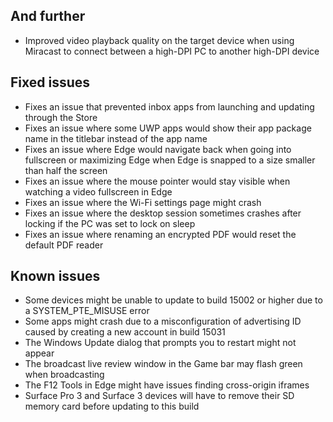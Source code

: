 ## And further
- Improved video playback quality on the target device when using Miracast to connect between a high-DPI PC to another high-DPI device

## Fixed issues
- Fixes an issue that prevented inbox apps from launching and updating through the Store
- Fixes an issue where some UWP apps would show their app package name in the titlebar instead of the app name
- Fixes an issue where Edge would navigate back when going into fullscreen or maximizing Edge when Edge is snapped to a size smaller than half the screen
- Fixes an issue where the mouse pointer would stay visible when watching a video fullscreen in Edge
- Fixes an issue where the Wi-Fi settings page might crash
- Fixes an issue where the desktop session sometimes crashes after locking if the PC was set to lock on sleep
- Fixes an issue where renaming an encrypted PDF would reset the default PDF reader

## Known issues
- Some devices might be unable to update to build 15002 or higher due to a SYSTEM_PTE_MISUSE error
- Some apps might crash due to a misconfiguration of advertising ID caused by creating a new account in build 15031
- The Windows Update dialog that prompts you to restart might not appear
- The broadcast live review window in the Game bar may flash green when broadcasting
- The F12 Tools in Edge might have issues finding cross-origin iframes
- Surface Pro 3 and Surface 3 devices will have to remove their SD memory card before updating to this build